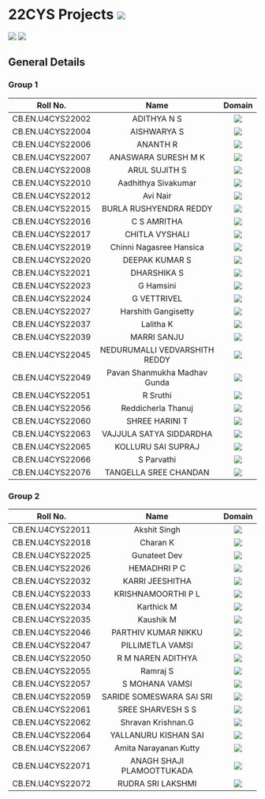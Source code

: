 # 22CYS Projects ![](https://img.shields.io/badge/-Live-green)

![](https://img.shields.io/badge/UG-22CYS-purple) ![](https://img.shields.io/badge/Focus-TBD-blue)

## General Details 

### Group 1

| Roll No. | Name | Domain |
|:--------:|:----:|:------:|
| CB.EN.U4CYS22002 | ADITHYA N S | ![](https://img.shields.io/badge/-Blockchain-darkblue) |
| CB.EN.U4CYS22004 | AISHWARYA S |  ![](https://img.shields.io/badge/-Blockchain-darkblue) |
| CB.EN.U4CYS22006 | ANANTH R | ![](https://img.shields.io/badge/-TBD-blue) |
| CB.EN.U4CYS22007 | ANASWARA SURESH M K | ![](https://img.shields.io/badge/-Blockchain-darkblue) |
| CB.EN.U4CYS22008 | ARUL SUJITH S | ![](https://img.shields.io/badge/-TBD-blue) |
| CB.EN.U4CYS22010 | Aadhithya Sivakumar | ![](https://img.shields.io/badge/-OSINT-purple) |
| CB.EN.U4CYS22012 | Avi Nair | ![](https://img.shields.io/badge/-TBD-blue) |
| CB.EN.U4CYS22015 | BURLA RUSHYENDRA REDDY | ![](https://img.shields.io/badge/-TBD-blue) |
| CB.EN.U4CYS22016 | C S AMRITHA | ![](https://img.shields.io/badge/-Blockchain-darkblue) |
| CB.EN.U4CYS22017 | CHITLA VYSHALI | ![](https://img.shields.io/badge/-TBD-blue) |
| CB.EN.U4CYS22019 | Chinni Nagasree Hansica| ![](https://img.shields.io/badge/-TBD-blue) |
| CB.EN.U4CYS22020 | DEEPAK KUMAR S | ![](https://img.shields.io/badge/-Blockchain-darkblue) |
| CB.EN.U4CYS22021 | DHARSHIKA S | ![](https://img.shields.io/badge/-Forensics-purple) |
| CB.EN.U4CYS22023 | G Hamsini | ![](https://img.shields.io/badge/-OSINT-purple)  |
| CB.EN.U4CYS22024 | G VETTRIVEL | ![](https://img.shields.io/badge/-TBD-blue) |
| CB.EN.U4CYS22027 | Harshith Gangisetty | ![](https://img.shields.io/badge/-TBD-blue) |
| CB.EN.U4CYS22037 | Lalitha K | ![](https://img.shields.io/badge/-TBD-blue) |
| CB.EN.U4CYS22039 | MARRI SANJU | ![](https://img.shields.io/badge/-TBD-blue) |
| CB.EN.U4CYS22045 | NEDURUMALLI VEDVARSHITH REDDY | ![](https://img.shields.io/badge/-TBD-blue) |
| CB.EN.U4CYS22049 | Pavan Shanmukha Madhav Gunda | ![](https://img.shields.io/badge/-TBD-blue) |
| CB.EN.U4CYS22051 | R Sruthi | ![](https://img.shields.io/badge/-Blockchain-darkblue) |
| CB.EN.U4CYS22056 | Reddicherla Thanuj |![](https://img.shields.io/badge/-Forensics-purple) |
| CB.EN.U4CYS22060 | SHREE HARINI T | ![](https://img.shields.io/badge/-Blockchain-darkblue) |
| CB.EN.U4CYS22063 | VAJJULA SATYA SIDDARDHA | ![](https://img.shields.io/badge/-TBD-blue) |
| CB.EN.U4CYS22065 | KOLLURU SAI SUPRAJ | ![](https://img.shields.io/badge/-TBD-blue) |
| CB.EN.U4CYS22066 | S Parvathi | ![](https://img.shields.io/badge/-Law-black) |
| CB.EN.U4CYS22076 | TANGELLA SREE CHANDAN | ![](https://img.shields.io/badge/-TBD-blue) |

### Group 2

| Roll No. | Name | Domain |
|:--------:|:----:|:------:|
| CB.EN.U4CYS22011 | Akshit Singh | ![](https://img.shields.io/badge/-TBD-blue) |
| CB.EN.U4CYS22018 | Charan K | ![](https://img.shields.io/badge/-TBD-blue) |
| CB.EN.U4CYS22025 | Gunateet Dev | ![](https://img.shields.io/badge/-TBD-blue) |
| CB.EN.U4CYS22026 | HEMADHRI P C | ![](https://img.shields.io/badge/-TBD-blue) |
| CB.EN.U4CYS22032 | KARRI JEESHITHA | ![](https://img.shields.io/badge/-TBD-blue) |
| CB.EN.U4CYS22033 | KRISHNAMOORTHI P L | ![](https://img.shields.io/badge/-TBD-blue) |
| CB.EN.U4CYS22034 | Karthick M | ![](https://img.shields.io/badge/-TBD-blue) |
| CB.EN.U4CYS22035 | Kaushik M | ![](https://img.shields.io/badge/-TBD-blue) |
| CB.EN.U4CYS22046 | PARTHIV KUMAR NIKKU | ![](https://img.shields.io/badge/-TBD-blue) |
| CB.EN.U4CYS22047 | PILLIMETLA VAMSI |  ![](https://img.shields.io/badge/-TBD-blue) |
| CB.EN.U4CYS22050 | R M NAREN ADITHYA | ![](https://img.shields.io/badge/-TBD-blue) |
| CB.EN.U4CYS22055 | Ramraj S | ![](https://img.shields.io/badge/-TBD-blue) |
| CB.EN.U4CYS22057 | S MOHANA VAMSI |  ![](https://img.shields.io/badge/-TBD-blue) |
| CB.EN.U4CYS22059 | SARIDE SOMESWARA SAI SRI | ![](https://img.shields.io/badge/-TBD-blue) |
| CB.EN.U4CYS22061 | SREE SHARVESH S S | ![](https://img.shields.io/badge/-TBD-blue) |
| CB.EN.U4CYS22062 | Shravan Krishnan.G | ![](https://img.shields.io/badge/-TBD-blue) |
| CB.EN.U4CYS22064 | YALLANURU KISHAN SAI | ![](https://img.shields.io/badge/-TBD-blue) |
| CB.EN.U4CYS22067 | Amita Narayanan Kutty | ![](https://img.shields.io/badge/-TBD-blue) |
| CB.EN.U4CYS22071 | ANAGH SHAJI PLAMOOTTUKADA | ![](https://img.shields.io/badge/-TBD-blue) |
| CB.EN.U4CYS22072 | RUDRA SRI LAKSHMI | ![](https://img.shields.io/badge/-TBD-blue) |
